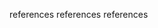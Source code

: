 references
references
references

<!-- TODO: update this page when the of teh data pages are done -->